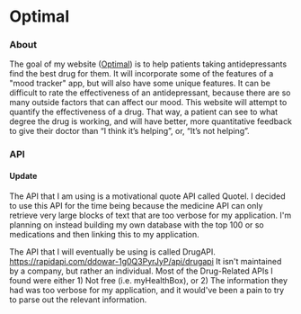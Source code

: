 # Optimal
### About
The goal of my website ([Optimal](https://optimal-capstone-app.onrender.com/)) is to help patients taking antidepressants find the best drug for them. It will incorporate some of the features of a "mood tracker"
app, but will also have some unique features. It can be difficult to rate the effectiveness of an antidepressant, because there are so many outside factors
that can affect our mood. This
website will attempt to quantify the effectiveness of a drug. That way, a patient can see to what degree the drug is working, and will have better,
more quantitative feedback to give their doctor than “I think it’s helping”, or, “It’s not helping”.

### API
#### Update  
The API that I am using is a motivational quote API called Quotel. I decided to use this API for the time being because the medicine API can only retrieve very large blocks of text that are too verbose for my application. I'm planning on instead building my own database with the top 100 or so medications and then linking this to my application.  

The API that I will eventually be using is called DrugAPI.  https://rapidapi.com/ddowar-1g0Q3PyrJyP/api/drugapi
It isn't maintained by a company, but rather an individual. Most of the Drug-Related APIs I found were either 1) Not free (i.e. myHealthBox), or 2) The information they had was too verbose for my application, and it would've been a pain to try to parse out the relevant information.
